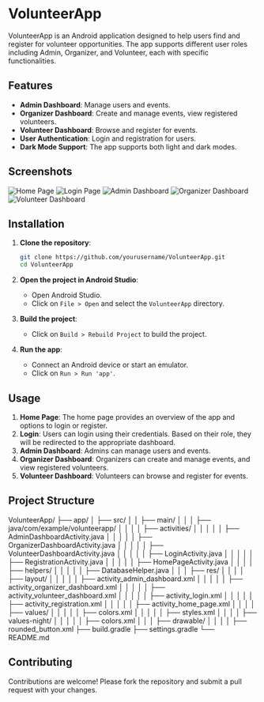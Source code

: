 # VolunteerApp

VolunteerApp is an Android application designed to help users find and register for volunteer opportunities. The app supports different user roles including Admin, Organizer, and Volunteer, each with specific functionalities.

## Features

- **Admin Dashboard**: Manage users and events.
- **Organizer Dashboard**: Create and manage events, view registered volunteers.
- **Volunteer Dashboard**: Browse and register for events.
- **User Authentication**: Login and registration for users.
- **Dark Mode Support**: The app supports both light and dark modes.

## Screenshots

![Home Page](screenshots/home_page.png)
![Login Page](screenshots/login_page.png)
![Admin Dashboard](screenshots/admin_dashboard.png)
![Organizer Dashboard](screenshots/organizer_dashboard.png)
![Volunteer Dashboard](screenshots/volunteer_dashboard.png)

## Installation

1. **Clone the repository**:
    ```sh
    git clone https://github.com/yourusername/VolunteerApp.git
    cd VolunteerApp
    ```

2. **Open the project in Android Studio**:
    - Open Android Studio.
    - Click on `File > Open` and select the `VolunteerApp` directory.

3. **Build the project**:
    - Click on `Build > Rebuild Project` to build the project.

4. **Run the app**:
    - Connect an Android device or start an emulator.
    - Click on `Run > Run 'app'`.

## Usage

1. **Home Page**: The home page provides an overview of the app and options to login or register.
2. **Login**: Users can login using their credentials. Based on their role, they will be redirected to the appropriate dashboard.
3. **Admin Dashboard**: Admins can manage users and events.
4. **Organizer Dashboard**: Organizers can create and manage events, and view registered volunteers.
5. **Volunteer Dashboard**: Volunteers can browse and register for events.

## Project Structure

VolunteerApp/ ├── app/ │ ├── src/ │ │ ├── main/ │ │ │ ├── java/com/example/volunteerapp/ │ │ │ │ ├── activities/ │ │ │ │ │ ├── AdminDashboardActivity.java │ │ │ │ │ ├── OrganizerDashboardActivity.java │ │ │ │ │ ├── VolunteerDashboardActivity.java │ │ │ │ │ ├── LoginActivity.java │ │ │ │ │ ├── RegistrationActivity.java │ │ │ │ │ ├── HomePageActivity.java │ │ │ │ ├── helpers/ │ │ │ │ │ ├── DatabaseHelper.java │ │ │ ├── res/ │ │ │ │ ├── layout/ │ │ │ │ │ ├── activity_admin_dashboard.xml │ │ │ │ │ ├── activity_organizer_dashboard.xml │ │ │ │ │ ├── activity_volunteer_dashboard.xml │ │ │ │ │ ├── activity_login.xml │ │ │ │ │ ├── activity_registration.xml │ │ │ │ │ ├── activity_home_page.xml │ │ │ │ ├── values/ │ │ │ │ │ ├── colors.xml │ │ │ │ │ ├── styles.xml │ │ │ │ ├── values-night/ │ │ │ │ │ ├── colors.xml │ │ │ ├── drawable/ │ │ │ │ ├── rounded_button.xml ├── build.gradle ├── settings.gradle └── README.md



## Contributing

Contributions are welcome! Please fork the repository and submit a pull request with your changes.

